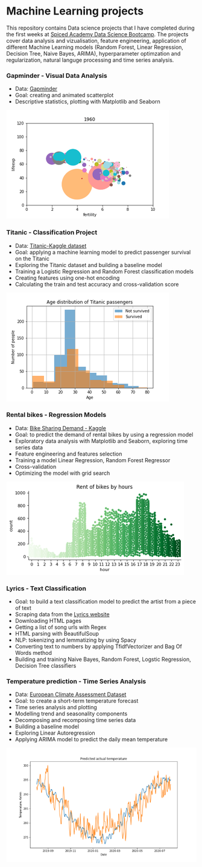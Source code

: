# Machine Learning projects

This repository contains Data science projects that I have completed during the first weeks at [Spiced Academy Data Science Bootcamp](https://www.spiced-academy.com/en). The projects cover data analysis and vizualisation, feature engineering, application of different Machine Learning models (Random Forest, Linear Regression, Decision Tree, Naive Bayes, ARIMA), hyperparameter optimzation and regularization, natural languge processing and time series analysis.

### Gapminder - Visual Data Analysis 
* Data: [Gapminder](https://www.gapminder.org/data/)
* Goal: creating and animated scatterplot
* Descriptive statistics, plotting with Matplotlib and Seaborn

![Alt Text](https://github.com/madinamarat/machine_learning_projects/blob/master/01_animated_scatterplot/output.gif)

### Titanic - Classification Project
* Data: [Titanic-Kaggle dataset](https://www.kaggle.com/c/titanic/data)
* Goal: applying a machine learning model to predict passenger survival on the Titanic
* Exploring the Titanic dataset and building a baseline model
* Training a Logistic Regression and Random Forest classification models
* Creating features using one-hot encoding
* Calculating the train and test accuracy and cross-validation score

![Alt Text](https://github.com/madinamarat/machine_learning_projects/blob/master/02_titanic/data/age_distribution.png)

### Rental bikes - Regression Models
* Data: [Bike Sharing Demand - Kaggle](https://www.kaggle.com/c/bike-sharing-demand/data)
* Goal: to predict the demand of rental bikes by using a regression model
* Exploratory data analysis with Matplotlib and Seaborn, exploring time series data
* Feature engineering and features selection
* Training a model Linear Regression, Random Forest Regressor
* Cross-validation
* Optimizing the model with grid search

![Alt text](https://github.com/madinamarat/machine_learning_projects/blob/master/03_bikes/data/rent_by_hours.png)

### Lyrics - Text Classification
* Goal: to build a text classification model to predict the artist from a piece of text
* Scraping data from the [Lyrics website](https://www.lyrics.com/)
* Downloading HTML pages
* Getting a list of song urls with Regex
* HTML parsing with BeautifulSoup 
* NLP: tokenizing and lemmatizing by using Spacy
* Converting text to numbers by applying TfidfVectorizer and Bag Of Words method
* Building and training Naive Bayes, Random Forest, Logstic Regression, Decision Tree classifiers

### Temperature prediction - Time Series Analysis
* Data: [European Climate Assessment Dataset](https://www.ecad.eu/)
* Goal: to create a short-term temperature forecast
* Time series analysis and plotting
* Modelling trend and seasonality components
* Decomposing and recomposing time series data
* Building a baseline model
* Exploring Linear Autoregression
* Applying ARIMA model to predict the daily mean temperature

![Alt text](https://github.com/madinamarat/machine_learning_projects/blob/master/05_temperature_time_series/data/temperature_prediction.png)

